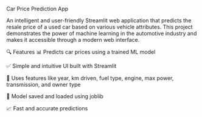 Car Price Prediction App


An intelligent and user-friendly Streamlit web application that predicts the resale price of a used car based on various vehicle attributes. This project demonstrates the power of machine learning in the automotive industry and makes it accessible through a modern web interface.

🔍 Features
📊 Predicts car prices using a trained ML model

✅ Simple and intuitive UI built with Streamlit

🧠 Uses features like year, km driven, fuel type, engine, max power, transmission, and owner type

💾 Model saved and loaded using joblib

📈 Fast and accurate predictions
